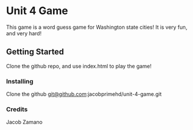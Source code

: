 # Unit 4 Game

This game is a word guess game for Washington state cities! It is very fun, and very hard!

## Getting Started

Clone the github repo, and use index.html to play the game!

### Installing

Clone the github git@github.com:jacobprimehd/unit-4-game.git

### Credits

Jacob Zamano
